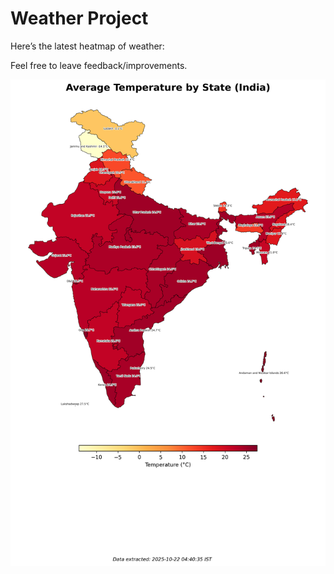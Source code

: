 # Weather Project

Here’s the latest heatmap of weather:

Feel free to leave feedback/improvements.

![India Heatmap](docs/assets/india_heatmap.png?v=F812ED)
